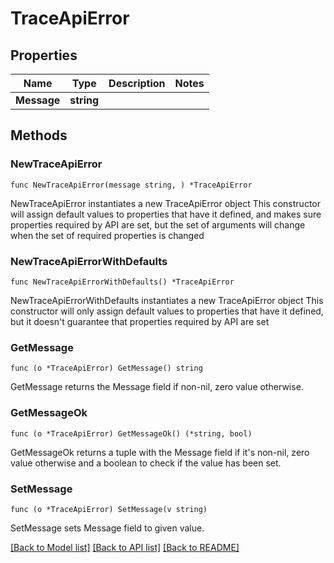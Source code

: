# TraceApiError

## Properties

Name | Type | Description | Notes
------------ | ------------- | ------------- | -------------
**Message** | **string** |  | 

## Methods

### NewTraceApiError

`func NewTraceApiError(message string, ) *TraceApiError`

NewTraceApiError instantiates a new TraceApiError object
This constructor will assign default values to properties that have it defined,
and makes sure properties required by API are set, but the set of arguments
will change when the set of required properties is changed

### NewTraceApiErrorWithDefaults

`func NewTraceApiErrorWithDefaults() *TraceApiError`

NewTraceApiErrorWithDefaults instantiates a new TraceApiError object
This constructor will only assign default values to properties that have it defined,
but it doesn't guarantee that properties required by API are set

### GetMessage

`func (o *TraceApiError) GetMessage() string`

GetMessage returns the Message field if non-nil, zero value otherwise.

### GetMessageOk

`func (o *TraceApiError) GetMessageOk() (*string, bool)`

GetMessageOk returns a tuple with the Message field if it's non-nil, zero value otherwise
and a boolean to check if the value has been set.

### SetMessage

`func (o *TraceApiError) SetMessage(v string)`

SetMessage sets Message field to given value.



[[Back to Model list]](../README.md#documentation-for-models) [[Back to API list]](../README.md#documentation-for-api-endpoints) [[Back to README]](../README.md)


